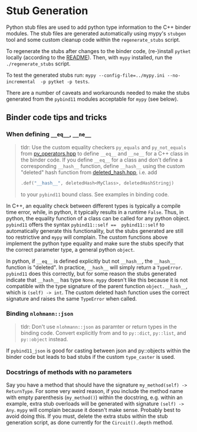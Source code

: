 # Stub Generation

Python stub files are used to add python type information to the C++ binder modules. The stub files
are generated automatically using mypy's `stubgen` tool and some custom cleanup code
within the `regenerate_stubs` script.

To regenerate the stubs after changes to the binder code, (re-)install `pytket` locally
(according to the [README](../README.md)). Then, with `mypy` installed, run the `./regenerate_stubs` script.

To test the generated stubs run: `mypy --config-file=../mypy.ini --no-incremental  -p pytket -p tests`.

There are a number of caveats and workarounds needed to make the stubs generated from the `pybind11`
modules acceptable for `mypy` (see below).


## Binder code tips and tricks

### When defining `__eq__`, `__ne__`

> tldr: Use the custom equality checkers `py_equals` and `py_not_equals` from [py_operators.hpp](../binders/include/py_operators.hpp) to define `__eq__` and `__ne__` for
> a C++ class in the binder code. If you define `__eq__` for a class and don't define a corresponding `__hash__`
> function, define `__hash__` using the custom "deleted" hash function from [deleted_hash.hpp](../binders/include/deleted_hash.hpp), i.e. add
> ```c++
> .def("__hash__", deletedHash<MyClass>, deletedHashStringj)
> ```
> to your `pybind11` bound class. See examples in binding code.

In C++, an equality check between different types is typically a compile time error, while, in python, it
typically results in a runtime `False`. Thus, in python, the equality function of a class can be called
for any python object. `pybind11` offers the syntax `pybind11::self ==  pybind11::self` to automatically
generate this functionality, but the stubs generated are still too restrictive and `mypy` will complain. The
custom functions above implement the python type equality and make sure the stubs specify that the
correct parameter type, a general python `object`.

In python, if `__eq__` is defined explicitly but not `__hash__`, the `__hash__` function is "deleted".
In practice, `__hash__` will simply return a `TypeError`. `pybind11` does this correctly, but for some reason
the stubs generated indicate that `__hash__` has type `None`. `mypy` doesn't like this because it is not compatible
with the type signature of the parent function `object.__hash__`, which is `(self) -> int`. The custom deleted hash
function uses the correct signature and raises the same `TypeError` when called.


### Binding `nlohmann::json` 

> tldr: Don't use `nlohmann::json` as paramter or return types in the binding code. Convert explicitly from and to
> `py::dict`, `py::list`, and `py::object` instead.

If `pybind11_json` is good for casting between json and py::objects within the
binder code but leads to bad stubs if the custom `type_caster` is used.

### Docstrings of methods with no parameters 

Say you have a method that should have the signature `my_method(self) -> ReturnType`.
For some very weird reason, if you include the method name with empty parenthesis (`my_method()`) within
the docstring, e.g. within an example, extra stub overloads will be generated with signature `(self) -> Any`. `mypy` will
complain because it doesn't make sense. Probably best to avoid doing this. If you must, delete the extra stubs
within the stub generation script, as done currently for the `Circuit().depth` method.
